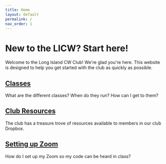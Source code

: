 ```yaml
---
title: Home
layout: default
permalink: /
nav_order: 1
---
```


# New to the LICW? Start here!

Welcome to the Long Island CW Club! We're glad you're here. This website is designed to help you get started with the club as quickly as possible.


## [Classes](/classes/index.md)

What are the different classes? When do they run? How can I get to them?


## [Club Resources](/resources.md)

The club has a treasure trove of resources available to members in our club Dropbox.


## [Setting up Zoom](/zoom.md)

How do I set up my Zoom so my code can be heard in class?